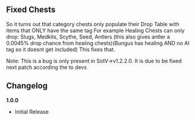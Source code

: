 ## Fixed Chests

So it turns out that category chests only populate their Drop Table with items that ONLY have the same tag
For example Healing Chests can only drop: Slugs, Medkits, Scythe, Seed, Antlers (this also gives antler a 0.0045% drop chance from healing chests)(Bungus has healing AND no AI tag so it doesnt get included)
This fixes that.

Note: This is a bug is only present in SotV->v1.2.2.0. It is due to be fixed next patch according the to devs

## Changelog

**1.0.0**

* Initial Release
